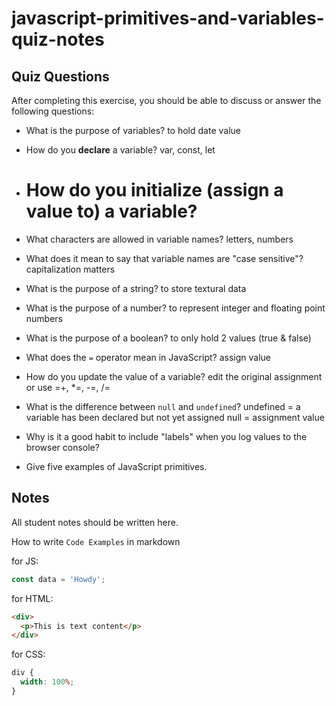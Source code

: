 # javascript-primitives-and-variables-quiz-notes

## Quiz Questions

After completing this exercise, you should be able to discuss or answer the following questions:

- What is the purpose of variables?
  to hold date value

- How do you **declare** a variable?
  var, const, let

- # How do you initialize (**assign a value to**) a variable?

- What characters are allowed in variable names?
  letters, numbers

- What does it mean to say that variable names are "case sensitive"?
  capitalization matters

- What is the purpose of a string?
  to store textural data

- What is the purpose of a number?
  to represent integer and floating point numbers

- What is the purpose of a boolean?
  to only hold 2 values (true & false)

- What does the `=` operator mean in JavaScript?
  assign value

- How do you update the value of a variable?
  edit the original assignment or use =+, \*=, -=, /=

- What is the difference between `null` and `undefined`?
  undefined = a variable has been declared but not yet assigned
  null = assignment value

- Why is it a good habit to include "labels" when you log values to the browser console?

- Give five examples of JavaScript primitives.

## Notes

All student notes should be written here.

How to write `Code Examples` in markdown

for JS:

```javascript
const data = 'Howdy';
```

for HTML:

```html
<div>
  <p>This is text content</p>
</div>
```

for CSS:

```css
div {
  width: 100%;
}
```
